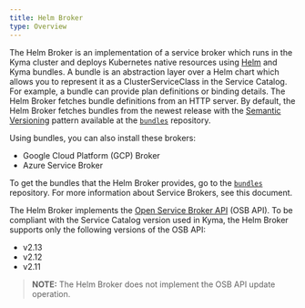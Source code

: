 ```yaml
---
title: Helm Broker
type: Overview
---
```


The Helm Broker is an implementation of a service broker which runs in the Kyma cluster and deploys Kubernetes native resources using [Helm](https://github.com/kubernetes/helm) and Kyma bundles. A bundle is an abstraction layer over a Helm chart which allows you to represent it as a ClusterServiceClass in the Service Catalog. For example, a bundle can provide plan definitions or binding details. The Helm Broker fetches bundle definitions from an HTTP server. By default, the Helm Broker fetches bundles from the newest release with the [Semantic Versioning](https://semver.org/) pattern available at the [`bundles`](https://github.com/kyma-project/bundles/releases) repository.

Using bundles, you can also install these brokers:

* Google Cloud Platform (GCP) Broker
* Azure Service Broker

To get the bundles that the Helm Broker provides, go to the [`bundles`](https://github.com/kyma-project/bundles) repository.
For more information about Service Brokers, see this document.

The Helm Broker implements the [Open Service Broker API](https://github.com/openservicebrokerapi/servicebroker/blob/v2.14/profile.md#service-metadata) (OSB API).
To be compliant with the Service Catalog version used in Kyma, the Helm Broker supports only the following versions of the OSB API:
- v2.13
- v2.12
- v2.11

> **NOTE:** The Helm Broker does not implement the OSB API update operation.
